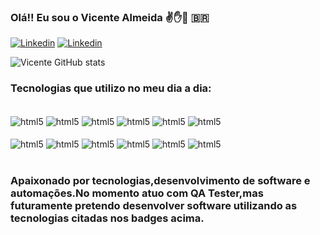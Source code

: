 

### Olá!! Eu sou o Vicente Almeida ✌️✋🫲 🇧🇷  

[![Linkedin](https://img.shields.io/badge/LinkedIn-0077B5?style=for-the-badge&logo=linkedin&logoColor=white)](https://www.linkedin.com/in/vicente-almeida05)
[![Linkedin](https://img.shields.io/badge/Instagram-E4405F?style=for-the-badge&logo=instagram&logoColor=white)](https://www.instagram.com/vicentealmeida05/)

![Vicente GitHub stats](https://github-readme-stats.vercel.app/api?username=vicentealmeida&show_icons=true&theme=dracula)

### Tecnologias que utilizo no meu dia a dia:

<div style="display: inline_block"><br/>
<img align="center" alt ="html5" src="https://img.shields.io/badge/HTML5-E34F26?style=for-the-badge&logo=html5&logoColor=white"/>
<img align="center" alt ="html5" src="https://img.shields.io/badge/CSS3-1572B6?style=for-the-badge&logo=css3&logoColor=white"/>
<img align="center" alt ="html5" src="https://img.shields.io/badge/JavaScript-F7DF1E?style=for-the-badge&logo=javascript&logoColor=black"/>
<img align="center" alt ="html5" src="https://img.shields.io/badge/Node.js-43853D?style=for-the-badge&logo=node.js&logoColor=white"/>
<img align="center" alt ="html5" src="https://img.shields.io/badge/TypeScript-007ACC?style=for-the-badge&logo=typescript&logoColor=white"/>
<img align="center" alt ="html5" src="https://img.shields.io/badge/Express.js-404D59?style=for-the-badge"/></div><br>
<div style="display: inline_block">
<img align="center" alt ="html5" src="https://img.shields.io/badge/React-20232A?style=for-the-badge&logo=react&logoColor=61DAFB"/>
<img align="center" alt ="html5" src="https://img.shields.io/badge/Bootstrap-563D7C?style=for-the-badge&logo=bootstrap&logoColor=white"/>
<img align="center" alt ="html5" src="https://img.shields.io/badge/Sequelize-52B0E7?style=for-the-badge&logo=Sequelize&logoColor=white"/>
<img align="center" alt ="html5" src="https://img.shields.io/badge/MySQL-00000F?style=for-the-badge&logo=mysql&logoColor=white"/>
<img align="center" alt ="html5" src="https://img.shields.io/badge/PostgreSQL-316192?style=for-the-badge&logo=postgresql&logoColor=white"/>
<img align="center" alt ="html5" src="https://img.shields.io/badge/MongoDB-4EA94B?style=for-the-badge&logo=mongodb&logoColor=white"/>
</div><br>


### Apaixonado por tecnologias,desenvolvimento de software e automações.No momento atuo com QA Tester,mas futuramente pretendo desenvolver software utilizando as tecnologias citadas nos badges acima.
